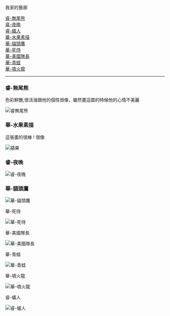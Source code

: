 我家的藝廊

<a href="#睿-無尾熊">睿-無尾熊</a><br><a href="#睿-夜晚">睿-夜晚</a><br><a href="#睿-蟻人">睿-蟻人</a><br><a href="#華-水果素描">華-水果素描</a><br><a href="#華-貓頭鷹">華-貓頭鷹</a><br><a href="#華-死侍">華-死侍</a><br><a href="#華-美國隊長">華-美國隊長</a><br><a href="#華-青蛙">華-青蛙</a><br><a href="#華-噴火龍">華-噴火龍</a><br>





***

### <a name="睿-無尾熊">睿-無尾熊</a>

色彩鮮艷,很活潑跟他的個性很像，雖然畫這圖的時候他的心情不美麗

![睿無尾熊](睿-無尾熊.JPG)

### <a name="華-水果素描">華-水果素描</a>

這張畫的很棒 ! 很像

![蘋果](華素描-蘋果.JPG)



### <a name="睿-夜晚">睿-夜晚</a>

![睿-夜晚](睿-夜晚.JPG)



### <a name="華-貓頭鷹">華-貓頭鷹</a>

![華-貓頭鷹](華-貓頭鷹.JPG)



<a name="華-死侍">華-死侍</a>

![華-死侍](華-死侍.jpg)



 

<a name="華-美國隊長">華-美國隊長</a>

![華-美國隊長](華-美國隊長.JPG)



<a name="華-青蛙">華-青蛙</a>

![華-青蛙](Patrick-Frog.JPG)



<a name="華-噴火龍">華-噴火龍</a>

![華-噴火龍](Patrick-Dragon.jpg)

<a name="睿-蟻人">睿-蟻人</a>

![睿-蟻人](Ray-AntMan.JPG)

